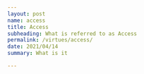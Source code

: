 ```yaml
---
layout: post
name: access
title: Access
subheading: What is referred to as Access
permalink: /virtues/access/
date: 2021/04/14
summary: What is it

---
```


